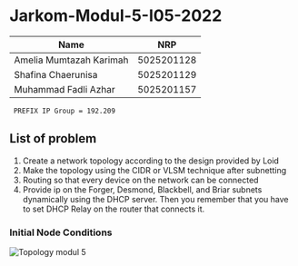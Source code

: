 # Jarkom-Modul-5-I05-2022
| Name | NRP |
| ------ | ------ |
| Amelia Mumtazah Karimah | 5025201128 |
| Shafina Chaerunisa | 5025201129 |
| Muhammad Fadli Azhar | 5025201157 |

``` PREFIX IP Group = 192.209```

## List of problem
1. Create a network topology according to the design provided by Loid
2. Make the topology using the CIDR or VLSM technique after subnetting
3. Routing so that every device on the network can be connected
4. Provide ip on the Forger, Desmond, Blackbell, and Briar subnets dynamically using the DHCP server. Then you remember that you have to set DHCP Relay on the router that connects it.

### Initial Node Conditions
![Topology modul 5](https://user-images.githubusercontent.com/112918215/206858332-4a0fc080-05a5-42d4-9691-f85cdfd8e6af.jpeg)
